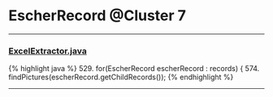 # EscherRecord @Cluster 7

***

### [ExcelExtractor.java](https://searchcode.com/codesearch/view/111785559/)
{% highlight java %}
529. for(EscherRecord escherRecord : records) {
574.    findPictures(escherRecord.getChildRecords());
{% endhighlight %}

***

